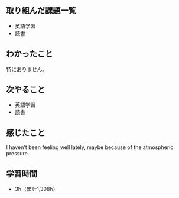 ## 取り組んだ課題一覧
- 英語学習
- 読書
## わかったこと
特にありません。
## 次やること
- 英語学習
- 読書
## 感じたこと
I haven't been feeling well lately, maybe because of the atmospheric pressure.

## 学習時間
- 3h（累計1,308h）